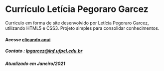 # Currículo Letícia Pegoraro Garcez

Curriculo em forma de site desenvolvido por Letícia Pegoraro Garcez, utilizando HTML5 e CSS3. Projeto simples para consolidar conhecimentos.

#### Acesse [clicando aqui](https://lelepg.github.io/Curriculo/)

##### Contato : lpgarcez@inf.ufpel.edu.br

##### Atualizado em Janeiro/2021
